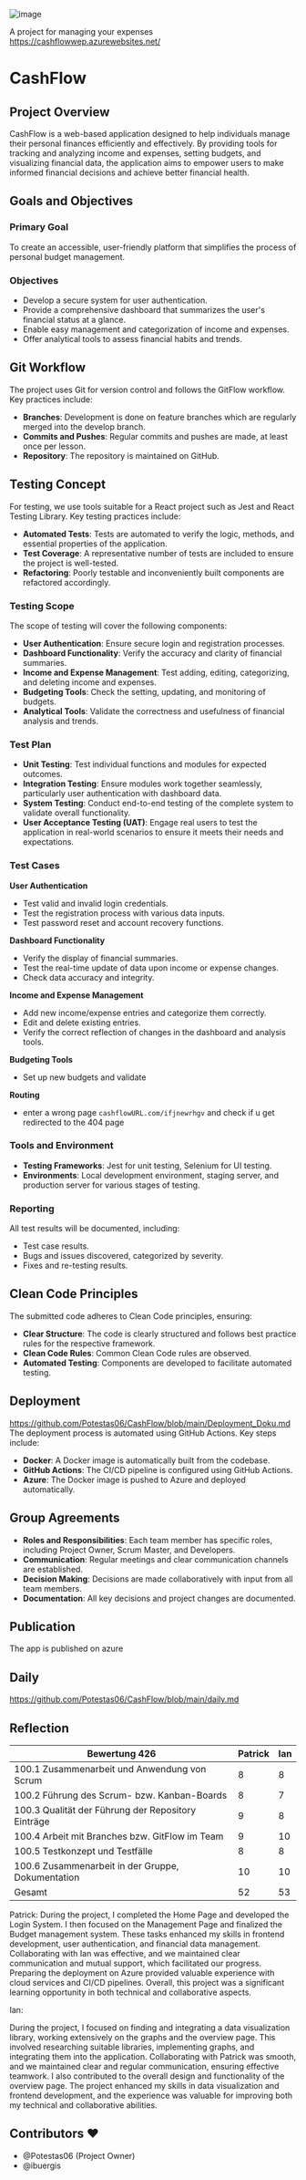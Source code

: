 ![image](https://github.com/Potestas06/CashFlow/assets/94400853/f0aecaa0-8098-4c57-b178-31d7ee3d3031)

A project for managing your expenses
https://cashflowwep.azurewebsites.net/

# CashFlow

## Project Overview

CashFlow is a web-based application designed to help individuals manage their personal finances efficiently and effectively. By providing tools for tracking and analyzing income and expenses, setting budgets, and visualizing financial data, the application aims to empower users to make informed financial decisions and achieve better financial health.

## Goals and Objectives

### Primary Goal
To create an accessible, user-friendly platform that simplifies the process of personal budget management.

### Objectives
- Develop a secure system for user authentication.
- Provide a comprehensive dashboard that summarizes the user's financial status at a glance.
- Enable easy management and categorization of income and expenses.
- Offer analytical tools to assess financial habits and trends.

## Git Workflow

The project uses Git for version control and follows the GitFlow workflow. Key practices include:
- **Branches**: Development is done on feature branches which are regularly merged into the develop branch.
- **Commits and Pushes**: Regular commits and pushes are made, at least once per lesson.
- **Repository**: The repository is maintained on GitHub.

## Testing Concept

For testing, we use tools suitable for a React project such as Jest and React Testing Library. Key testing practices include:
- **Automated Tests**: Tests are automated to verify the logic, methods, and essential properties of the application.
- **Test Coverage**: A representative number of tests are included to ensure the project is well-tested.
- **Refactoring**: Poorly testable and inconveniently built components are refactored accordingly.

### Testing Scope
The scope of testing will cover the following components:
- **User Authentication**: Ensure secure login and registration processes.
- **Dashboard Functionality**: Verify the accuracy and clarity of financial summaries.
- **Income and Expense Management**: Test adding, editing, categorizing, and deleting income and expenses.
- **Budgeting Tools**: Check the setting, updating, and monitoring of budgets.
- **Analytical Tools**: Validate the correctness and usefulness of financial analysis and trends.

### Test Plan
- **Unit Testing**: Test individual functions and modules for expected outcomes.
- **Integration Testing**: Ensure modules work together seamlessly, particularly user authentication with dashboard data.
- **System Testing**: Conduct end-to-end testing of the complete system to validate overall functionality.
- **User Acceptance Testing (UAT)**: Engage real users to test the application in real-world scenarios to ensure it meets their needs and expectations.

### Test Cases
**User Authentication**
- Test valid and invalid login credentials.
- Test the registration process with various data inputs.
- Test password reset and account recovery functions.

**Dashboard Functionality**
- Verify the display of financial summaries.
- Test the real-time update of data upon income or expense changes.
- Check data accuracy and integrity.

**Income and Expense Management**
- Add new income/expense entries and categorize them correctly.
- Edit and delete existing entries.
- Verify the correct reflection of changes in the dashboard and analysis tools.

**Budgeting Tools**
- Set up new budgets and validate

**Routing**
- enter a wrong page ```cashflowURL.com/ifjnewrhgv``` and check if u get redirected to the 404 page



###  Tools and Environment
- **Testing Frameworks**: Jest for unit testing, Selenium for UI testing.
- **Environments**: Local development environment, staging server, and production server for various stages of testing.

###  Reporting
All test results will be documented, including:
- Test case results.
- Bugs and issues discovered, categorized by severity.
- Fixes and re-testing results.

## Clean Code Principles

The submitted code adheres to Clean Code principles, ensuring:
- **Clear Structure**: The code is clearly structured and follows best practice rules for the respective framework.
- **Clean Code Rules**: Common Clean Code rules are observed.
- **Automated Testing**: Components are developed to facilitate automated testing.

## Deployment

https://github.com/Potestas06/CashFlow/blob/main/Deployment_Doku.md
The deployment process is automated using GitHub Actions. Key steps include:
- **Docker**: A Docker image is automatically built from the codebase.
- **GitHub Actions**: The CI/CD pipeline is configured using GitHub Actions.
- **Azure**: The Docker image is pushed to Azure and deployed automatically.

## Group Agreements

- **Roles and Responsibilities**: Each team member has specific roles, including Project Owner, Scrum Master, and Developers.
- **Communication**: Regular meetings and clear communication channels are established.
- **Decision Making**: Decisions are made collaboratively with input from all team members.
- **Documentation**: All key decisions and project changes are documented.

## Publication

The app is published on azure

## Daily

https://github.com/Potestas06/CashFlow/blob/main/daily.md


## Reflection


Bewertung 426| Patrick  | Ian 
-------- | -------- | --------
100.1 Zusammenarbeit und Anwendung von Scrum | 8 | 8 
100.2 Führung des Scrum- bzw. Kanban-Boards  | 8 |7 
100.3 Qualität der Führung der Repository Einträge | 9 | 8
100.4 Arbeit mit Branches bzw. GitFlow im Team  | 9 | 10
100.5 Testkonzept und Testfälle | 8 | 8
100.6 Zusammenarbeit in der Gruppe, Dokumentation | 10 |10
Gesamt|52 |53 



Patrick:
During the project, I completed the Home Page and developed the Login System. I then focused on the Management Page and finalized the Budget management system. These tasks enhanced my skills in frontend development, user authentication, and financial data management. Collaborating with Ian was effective, and we maintained clear communication and mutual support, which facilitated our progress. Preparing the deployment on Azure provided valuable experience with cloud services and CI/CD pipelines. Overall, this project was a significant learning opportunity in both technical and collaborative aspects.

Ian:

During the project, I focused on finding and integrating a data visualization library, working extensively on the graphs and the overview page. This involved researching suitable libraries, implementing graphs, and integrating them into the application. Collaborating with Patrick was smooth, and we maintained clear and regular communication, ensuring effective teamwork. I also contributed to the overall design and functionality of the overview page. The project enhanced my skills in data visualization and frontend development, and the experience was valuable for improving both my technical and collaborative abilities.



## Contributors ❤️
- @Potestas06 (Project Owner)
- @ibuergis
